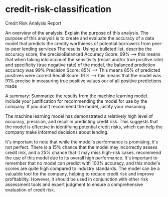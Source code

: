 # credit-risk-classification

Credit Risk Analysis Report

An overview of the analysis: Explain the purpose of this analysis.
The purpose of this analysis is to create and evaluate the accuracy of a data model that predicts the credity worthiness of potential borrowers from peer-to-peer lending services
The results: Using a bulleted list, describe the accuracy score, the 
precisioBalanced Accuracy Score: 99% --> this means that when taking into account the sensitivity (recall and/or true positive rate) and specificity (true negative rate) of the model, the balanced prediction accuracy was 99%
Precision Score: 85% --> This means 85% of predicted positives were correct
Recall Score: 91% --> this means that the model was 91% precise in measuring true positive values our of all positive predictions made

A summary: Summarize the results from the machine learning model. Include your justification for recommending the model for use by the company. If you don’t recommend the model, justify your reasoning.

The machine learning model has demonstrated a relatively high level of accuracy, precision, and recall in predicting credit risk. This suggests that the model is effective in identifying potential credit risks, which can help the company make informed decisions about lending.

It's important to note that while the model's performance is promising, it's not perfect. There is a 15% chance that the model may incorrectly assess credit risk, and a 25% chance that it may miss high-risk cases. recommend the use of this model due to its overall high performance. It's important to remember that no model can predict with 100% accuracy, and this model's scores are quite high compared to industry standards. The model can be a valuable tool for the company, helping to reduce credit risk and improve profitability. However, it should be used in conjunction with other risk assessment tools and expert judgment to ensure a comprehensive evaluation of credit risk.

